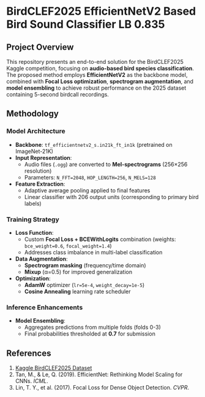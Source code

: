 # BirdCLEF2025 EfficientNetV2 Based Bird Sound Classifier LB 0.835

## **Project Overview**
This repository presents an end-to-end solution for the BirdCLEF2025 Kaggle competition, focusing on **audio-based bird species classification**. The proposed method employs **EfficientNetV2** as the backbone model, combined with **Focal Loss optimization**, **spectrogram augmentation**, and **model ensembling** to achieve robust performance on the 2025 dataset containing 5-second birdcall recordings.

## **Methodology**

### **Model Architecture**
- **Backbone**: `tf_efficientnetv2_s.in21k_ft_in1k` (pretrained on ImageNet-21K)
- **Input Representation**:
  - Audio files (`.ogg`) are converted to **Mel-spectrograms** (256×256 resolution)
  - Parameters: `N_FFT=2048`, `HOP_LENGTH=256`, `N_MELS=128`
- **Feature Extraction**:
  - Adaptive average pooling applied to final features
  - Linear classifier with 206 output units (corresponding to primary bird labels)

### **Training Strategy**
- **Loss Function**:
  - Custom **Focal Loss + BCEWithLogits** combination (weights: `bce_weight=0.6`, `focal_weight=1.4`)
  - Addresses class imbalance in multi-label classification
- **Data Augmentation**:
  - **Spectrogram masking** (frequency/time domain)
  - **Mixup** (α=0.5) for improved generalization
- **Optimization**:
  - **AdamW** optimizer (`lr=5e-4`, `weight_decay=1e-5`)
  - **Cosine Annealing** learning rate scheduler

### **Inference Enhancements**
- **Model Ensembling**:
  - Aggregates predictions from multiple folds (folds 0-3)
  - Final probabilities thresholded at **0.7** for submission

## **References**
1. [Kaggle BirdCLEF2025 Dataset](https://www.kaggle.com/competitions/birdclef-2025)
2. Tan, M., & Le, Q. (2019). EfficientNet: Rethinking Model Scaling for CNNs. *ICML*.
3. Lin, T. Y., et al. (2017). Focal Loss for Dense Object Detection. *CVPR*.
